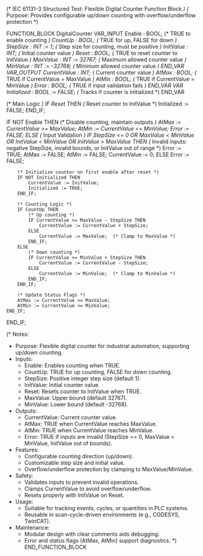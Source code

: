 (* IEC 61131-3 Structured Text: Flexible Digital Counter Function Block *)
(* Purpose: Provides configurable up/down counting with overflow/underflow protection *)

FUNCTION_BLOCK DigitalCounter
VAR_INPUT
    Enable : BOOL;                  (* TRUE to enable counting *)
    CountUp : BOOL;                 (* TRUE for up, FALSE for down *)
    StepSize : INT := 1;            (* Step size for counting, must be positive *)
    InitValue : INT;                (* Initial counter value *)
    Reset : BOOL;                   (* TRUE to reset counter to InitValue *)
    MaxValue : INT := 32767;        (* Maximum allowed counter value *)
    MinValue : INT := -32768;       (* Minimum allowed counter value *)
END_VAR
VAR_OUTPUT
    CurrentValue : INT;             (* Current counter value *)
    AtMax : BOOL;                   (* TRUE if CurrentValue = MaxValue *)
    AtMin : BOOL;                   (* TRUE if CurrentValue = MinValue *)
    Error : BOOL;                   (* TRUE if input validation fails *)
END_VAR
VAR
    Initialized : BOOL := FALSE;    (* Tracks if counter is initialized *)
END_VAR

(* Main Logic *)
IF Reset THEN
    (* Reset counter to InitValue *)
    Initialized := FALSE;
END_IF;

IF NOT Enable THEN
    (* Disable counting, maintain outputs *)
    AtMax := CurrentValue >= MaxValue;
    AtMin := CurrentValue <= MinValue;
    Error := FALSE;
ELSE
    (* Input Validation *)
    IF StepSize <= 0 OR MaxValue < MinValue OR InitValue < MinValue OR InitValue > MaxValue THEN
        (* Invalid inputs: negative StepSize, invalid bounds, or InitValue out of range *)
        Error := TRUE;
        AtMax := FALSE;
        AtMin := FALSE;
        CurrentValue := 0;
    ELSE
        Error := FALSE;
        
        (* Initialize counter on first enable after reset *)
        IF NOT Initialized THEN
            CurrentValue := InitValue;
            Initialized := TRUE;
        END_IF;
        
        (* Counting Logic *)
        IF CountUp THEN
            (* Up counting *)
            IF CurrentValue <= MaxValue - StepSize THEN
                CurrentValue := CurrentValue + StepSize;
            ELSE
                CurrentValue := MaxValue;  (* Clamp to MaxValue *)
            END_IF;
        ELSE
            (* Down counting *)
            IF CurrentValue >= MinValue + StepSize THEN
                CurrentValue := CurrentValue - StepSize;
            ELSE
                CurrentValue := MinValue;  (* Clamp to MinValue *)
            END_IF;
        END_IF;
        
        (* Update Status Flags *)
        AtMax := CurrentValue >= MaxValue;
        AtMin := CurrentValue <= MinValue;
    END_IF;
END_IF;

(* Notes:
   - Purpose: Flexible digital counter for industrial automation, supporting up/down counting.
   - Inputs:
     - Enable: Enables counting when TRUE.
     - CountUp: TRUE for up counting, FALSE for down counting.
     - StepSize: Positive integer step size (default 1).
     - InitValue: Initial counter value.
     - Reset: Resets counter to InitValue when TRUE.
     - MaxValue: Upper bound (default 32767).
     - MinValue: Lower bound (default -32768).
   - Outputs:
     - CurrentValue: Current counter value.
     - AtMax: TRUE when CurrentValue reaches MaxValue.
     - AtMin: TRUE when CurrentValue reaches MinValue.
     - Error: TRUE if inputs are invalid (StepSize <= 0, MaxValue < MinValue, InitValue out of bounds).
   - Features:
     - Configurable counting direction (up/down).
     - Customizable step size and initial value.
     - Overflow/underflow protection by clamping to MaxValue/MinValue.
   - Safety:
     - Validates inputs to prevent invalid operations.
     - Clamps CurrentValue to avoid overflow/underflow.
     - Resets properly with InitValue on Reset.
   - Usage:
     - Suitable for tracking events, cycles, or quantities in PLC systems.
     - Reusable in scan-cycle-driven environments (e.g., CODESYS, TwinCAT).
   - Maintenance:
     - Modular design with clear comments aids debugging.
     - Error and status flags (AtMax, AtMin) support diagnostics.
*)
END_FUNCTION_BLOCK
